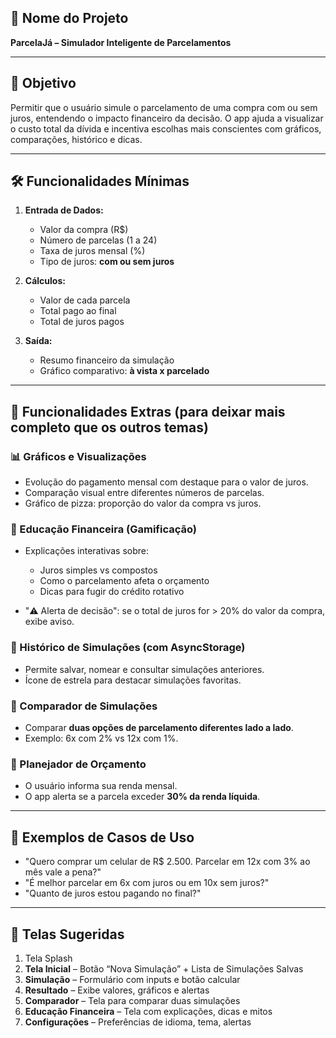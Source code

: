 ## 🧠 **Nome do Projeto**

**ParcelaJá – Simulador Inteligente de Parcelamentos**

---

## 🎯 **Objetivo**

Permitir que o usuário simule o parcelamento de uma compra com ou sem juros, entendendo o impacto financeiro da decisão. O app ajuda a visualizar o custo total da dívida e incentiva escolhas mais conscientes com gráficos, comparações, histórico e dicas.

---

## 🛠️ **Funcionalidades Mínimas**

1. **Entrada de Dados:**

   * Valor da compra (R\$)
   * Número de parcelas (1 a 24)
   * Taxa de juros mensal (%)
   * Tipo de juros: **com ou sem juros**

2. **Cálculos:**

   * Valor de cada parcela
   * Total pago ao final
   * Total de juros pagos

3. **Saída:**

   * Resumo financeiro da simulação
   * Gráfico comparativo: **à vista x parcelado**

---

## 🔧 **Funcionalidades Extras (para deixar mais completo que os outros temas)**

### 📊 Gráficos e Visualizações

* Evolução do pagamento mensal com destaque para o valor de juros.
* Comparação visual entre diferentes números de parcelas.
* Gráfico de pizza: proporção do valor da compra vs juros.

### 🧠 Educação Financeira (Gamificação)

* Explicações interativas sobre:

  * Juros simples vs compostos
  * Como o parcelamento afeta o orçamento
  * Dicas para fugir do crédito rotativo
* "⚠️ Alerta de decisão": se o total de juros for > 20% do valor da compra, exibe aviso.

### 📁 Histórico de Simulações (com AsyncStorage)

* Permite salvar, nomear e consultar simulações anteriores.
* Ícone de estrela para destacar simulações favoritas.

### 🔄 Comparador de Simulações

* Comparar **duas opções de parcelamento diferentes lado a lado**.
* Exemplo: 6x com 2% vs 12x com 1%.

### 📆 Planejador de Orçamento

* O usuário informa sua renda mensal.
* O app alerta se a parcela exceder **30% da renda líquida**.

---

## 🧪 Exemplos de Casos de Uso

* "Quero comprar um celular de R\$ 2.500. Parcelar em 12x com 3% ao mês vale a pena?"
* "É melhor parcelar em 6x com juros ou em 10x sem juros?"
* "Quanto de juros estou pagando no final?"

---

## 📱 Telas Sugeridas

1. Tela Splash
2. **Tela Inicial** – Botão “Nova Simulação” + Lista de Simulações Salvas
3. **Simulação** – Formulário com inputs e botão calcular
4. **Resultado** – Exibe valores, gráficos e alertas
5. **Comparador** – Tela para comparar duas simulações
6. **Educação Financeira** – Tela com explicações, dicas e mitos
7. **Configurações** – Preferências de idioma, tema, alertas

